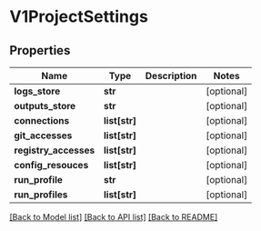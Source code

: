 # V1ProjectSettings

## Properties
Name | Type | Description | Notes
------------ | ------------- | ------------- | -------------
**logs_store** | **str** |  | [optional] 
**outputs_store** | **str** |  | [optional] 
**connections** | **list[str]** |  | [optional] 
**git_accesses** | **list[str]** |  | [optional] 
**registry_accesses** | **list[str]** |  | [optional] 
**config_resouces** | **list[str]** |  | [optional] 
**run_profile** | **str** |  | [optional] 
**run_profiles** | **list[str]** |  | [optional] 

[[Back to Model list]](../README.md#documentation-for-models) [[Back to API list]](../README.md#documentation-for-api-endpoints) [[Back to README]](../README.md)


